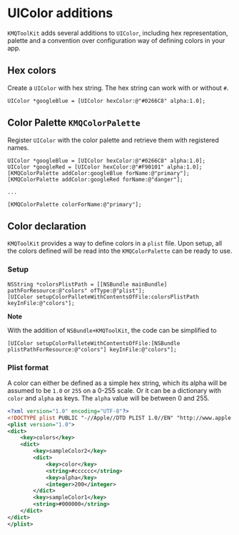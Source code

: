 # UIColor additions

`KMQToolKit` adds several additions to `UIColor`, including hex representation, palette and a convention over configuration way of defining colors in your app.

## Hex colors

Create a `UIColor` with hex string. The hex string can work with or without `#`.

```objc
UIColor *googleBlue = [UIColor hexColor:@"#0266C8" alpha:1.0];
```

## Color Palette `KMQColorPalette`

Register `UIColor` with the color palette and retrieve them with registered names.

```objc
UIColor *googleBlue = [UIColor hexColor:@"#0266C8" alpha:1.0];
UIColor *googleRed = [UIColor hexColor:@"#F90101" alpha:1.0];
[KMQColorPalette addColor:googleBlue forName:@"primary"];
[KMQColorPalette addColor:googleRed forName:@"danger"];

...

[KMQColorPalette colorForName:@"primary"];
```

## Color declaration

`KMQToolKit` provides a way to define colors in a `plist` file. Upon setup, all the colors defined will be read into the `KMQColorPalette` can be ready to use.

### Setup

```objc
NSString *colorsPlistPath = [[NSBundle mainBundle] pathForResource:@"colors" ofType:@"plist"];
[UIColor setupColorPalleteWithContentsOfFile:colorsPlistPath keyInFile:@"colors"];
```
**Note**

With the addition of `NSBundle+KMQToolKit`, the code can be simplified to
```objc
[UIColor setupColorPalleteWithContentsOfFile:[NSBundle plistPathForResource:@"colors"] keyInFile:@"colors"];
```

### Plist format

A color can either be defined as a simple hex string, which its alpha will be assumed to be `1.0` or `255` on a 0-255 scale. Or it can be a dictionary with `color` and `alpha` as keys. The `alpha` value will be between 0 and 255.

```xml
<?xml version="1.0" encoding="UTF-8"?>
<!DOCTYPE plist PUBLIC "-//Apple//DTD PLIST 1.0//EN" "http://www.apple.com/DTDs/PropertyList-1.0.dtd">
<plist version="1.0">
<dict>
	<key>colors</key>
	<dict>
		<key>sampleColor2</key>
		<dict>
			<key>color</key>
			<string>#cccccc</string>
			<key>alpha</key>
			<integer>200</integer>
		</dict>
		<key>sampleColor1</key>
		<string>#000000</string>
	</dict>
</dict>
</plist>
```
